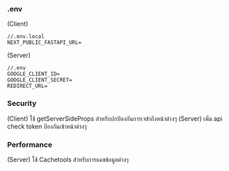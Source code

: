 ### .env
(Client)
```
//.env.local
NEXT_PUBLIC_FASTAPI_URL=
```
(Server)
```
//.env
GOOGLE_CLIENT_ID=
GOOGLE_CLIENT_SECRET=
REDIRECT_URL=
```

### Security
(Client) ใช้ getServerSideProps สำหรับปกป้องกันการเจข้าถึงหน้าต่างๆ
(Server) เพิ่ม api check token ป้องกันเข้าหน้าต่างๆ

### Performance
(Server) ใช้ Cachetools สำหรับการแคชข้อมูลต่างๆ
